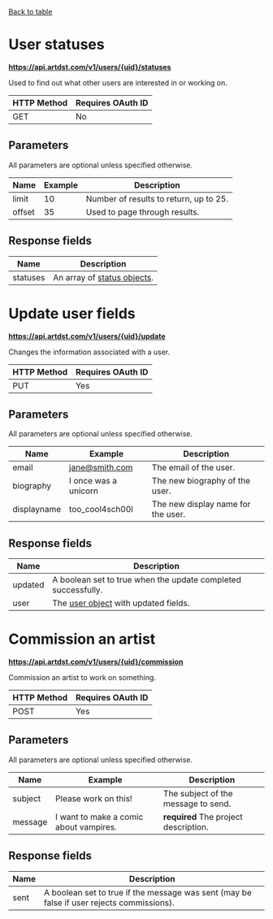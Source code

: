 <a href="apispec.md">Back to table</a>
<a name="userstatuses"> </a>
# User statuses
**https://api.artdst.com/v1/users/{uid}/statuses**

Used to find out what other users are interested in or working on.

HTTP Method | Requires OAuth ID
------------|------------------
GET         | No

## Parameters

All parameters are optional unless specified otherwise.

Name | Example | Description
-----|----------|------------
limit | 10 | Number of results to return, up to 25.
offset | 35 | Used to page through results.

## Response fields

Name | Description
-----|------------
statuses | An array of [status objects](../models.md/#statusmodel).

<a name="userupdate"> </a>
# Update user fields
**https://api.artdst.com/v1/users/{uid}/update**

Changes the information associated with a user.

HTTP Method | Requires OAuth ID
------------|-----------------
PUT         | Yes

## Parameters

All parameters are optional unless specified otherwise.

Name | Example | Description
-----|---------|------------
email | jane@smith.com | The email of the user.
biography | I once was a unicorn | The new biography of the user.
displayname | too_cool4sch00l | The new display name for the user.

## Response fields

Name | Description
-----|------------
updated | A boolean set to true when the update completed successfully.
user | The [user object](../models.md/#usermodel) with updated fields.

<a name="usercommission"> </a>
# Commission an artist
**https://api.artdst.com/v1/users/{uid}/commission**

Commission an artist to work on something.

HTTP Method | Requires OAuth ID
------------|------------------
POST        | Yes

## Parameters

All parameters are optional unless specified otherwise.

Name | Example | Description
-----|---------|------------
subject | Please work on this! | The subject of the message to send.
message | I want to make a comic about vampires. | **required** The project description.

## Response fields

Name | Description
-----|------------
sent | A boolean set to true if the message was sent (may be false if user rejects commissions).
